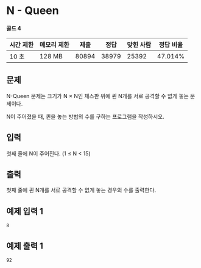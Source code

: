 # N - Queen

**골드 4**

|시간 제한	|메모리 제한|	제출|	정답|	맞힌 사람|	정답 비율|
|---|---|---|---|---|---|
|10 초|	128 MB|	80894	|38979|	25392	|47.014%|

## 문제

N-Queen 문제는 크기가 N × N인 체스판 위에 퀸 N개를 서로 공격할 수 없게 놓는 문제이다.

N이 주어졌을 때, 퀸을 놓는 방법의 수를 구하는 프로그램을 작성하시오.

## 입력

첫째 줄에 N이 주어진다. (1 ≤ N < 15)

## 출력

첫째 줄에 퀸 N개를 서로 공격할 수 없게 놓는 경우의 수를 출력한다.

## 예제 입력 1

```
8
```

## 예제 출력 1

```
92
```